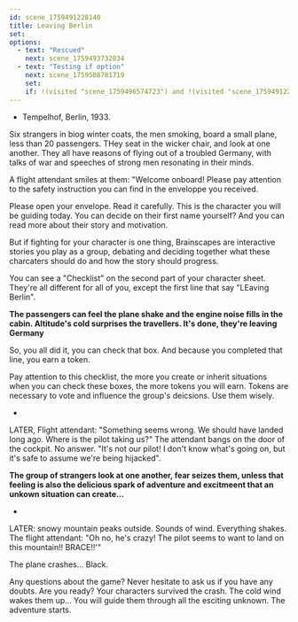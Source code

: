 ```yaml
---
id: scene_1759491228140
title: Leaving Berlin
set:
options:
  - text: "Rescued"
    next: scene_1759493732034
  - text: "Testing if option"
    next: scene_1759508781719
    set:
    if: !(visited "scene_1759496574723") and !(visited "scene_1759491228140")
---
```


- Tempelhof, Berlin, 1933.

Six strangers in biog winter coats, the men smoking, board a small plane, less than 20 passengers. THey seat in the wicker chair, and look at one another. They all have reasons of flying out of a troubled Germany, with talks of war and speeches of strong men resonating in their minds.

A flight attendant smiles at them: "Welcome onboard! Please pay attention to the safety instruction you can find in the enveloppe you received.

Please open your envelope. Read it carefully. This is the character you will be guiding today. You can decide on their first name yourself? And you can read more about their story and motivation. 

But if fighting for your character is one thing, Brainscapes are interactive stories you play as a group, debating and deciding together what these charcaters should do and how the story should progress.

You can see a "Checklist" on the second part of your character sheet. They're all different for all of you, except the first line that say "LEaving Berlin". 

**The passengers can feel the plane shake and the engine noise fills in the cabin. Altitude's cold surprises the travellers. It's done, they're leaving Germany**

So, you all did it, you can check that box. And because you completed that line, you earn a token.

Pay attention to this checklist, the more you create or inherit situations when you can check these boxes, the more tokens you will earn. Tokens are necessary to vote and influence the group's deicsions. Use them wisely.

-

LATER, Flight attendant: "Something seems wrong. We should have landed long ago. Where is the pilot taking us?" The attendant bangs on the door of the cockpit. No answer. "It's not our pilot! I don't know what's going on, but it's safe to assume we're being hijacked".

**The group of strangers look at one another, fear seizes them, unless that feeling is also the delicious spark of adventure and excitmeent that an unkown situation can create...**

-

LATER: snowy mountain peaks outside. Sounds of wind. Everything shakes. The flight attendant: "Oh no, he's crazy! The pilot seems to want to land on this mountain!! BRACE!!'"

The plane crashes... Black.

Any questions about the game? Never hesitate to ask us if you have any doubts.  Are you ready? Your characters survived the crash. The cold wind wakes them up... You will guide them through all the esciting unknown. The adventure starts.